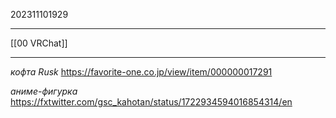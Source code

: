 202311101929
***
[[00 VRChat]]
***
*кофта Rusk*
https://favorite-one.co.jp/view/item/000000017291

*аниме-фигурка*
https://fxtwitter.com/gsc_kahotan/status/1722934594016854314/en
